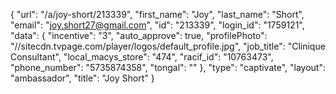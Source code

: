 {
    "url": "\/a\/joy-short\/213339",
    "first_name": "Joy",
    "last_name": "Short",
    "email": "joy.short27@gmail.com",
    "id": "213339",
    "login_id": "1759121",
    "data": {
        "incentive": "3",
        "auto_approve": true,
        "profilePhoto": "\/\/sitecdn.tvpage.com\/player\/logos\/default_profile.jpg",
        "job_title": "Clinique Consultant",
        "local_macys_store": "474",
        "racif_id": "10763473",
        "phone_number": "5735874358",
        "tongal": ""
    },
    "type": "captivate",
    "layout": "ambassador",
    "title": "Joy Short"
}